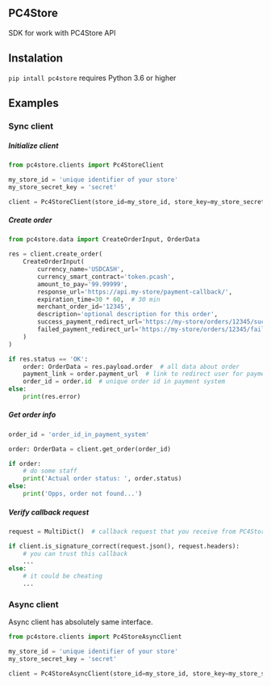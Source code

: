 ## PC4Store

SDK for work with PC4Store API

## Instalation

`pip intall pc4store` requires Python 3.6 or higher

## Examples

### Sync client

##### Initialize client

```python
from pc4store.clients import Pc4StoreClient

my_store_id = 'unique identifier of your store'
my_store_secret_key = 'secret'

client = Pc4StoreClient(store_id=my_store_id, store_key=my_store_secret_key)
```

##### Create order

```python
from pc4store.data import CreateOrderInput, OrderData

res = client.create_order(
    CreateOrderInput(
        currency_name='USDCASH',
        currency_smart_contract='token.pcash',
        amount_to_pay='99.99999',
        response_url='https://api.my-store/payment-callback/',
        expiration_time=30 * 60,  # 30 min
        merchant_order_id='12345',
        description='optional description for this order',
        success_payment_redirect_url='https://my-store/orders/12345/success',
        failed_payment_redirect_url='https://my-store/orders/12345/failed',
    )
)

if res.status == 'OK':
    order: OrderData = res.payload.order  # all data about order
    payment_link = order.payment_url  # link to redirect user for payment
    order_id = order.id  # unique order id in payment system
else:
    print(res.error)
```

##### Get order info

```python
order_id = 'order_id_in_payment_system'

order: OrderData = client.get_order(order_id)

if order:
    # do some staff
    print('Actual order status: ', order.status)
else:
    print('Opps, order not found...')
```

##### Verify callback request

```python
request = MultiDict()  # callback request that you receive from PC4Store API

if client.is_signature_correct(request.json(), request.headers):
    # you can trust this callback
    ...
else:
    # it could be cheating
    ...
```


### Async client

Async client has absolutely same interface.

```python
from pc4store.clients import Pc4StoreAsyncClient

my_store_id = 'unique identifier of your store'
my_store_secret_key = 'secret'

client = Pc4StoreAsyncClient(store_id=my_store_id, store_key=my_store_secret_key)
```

